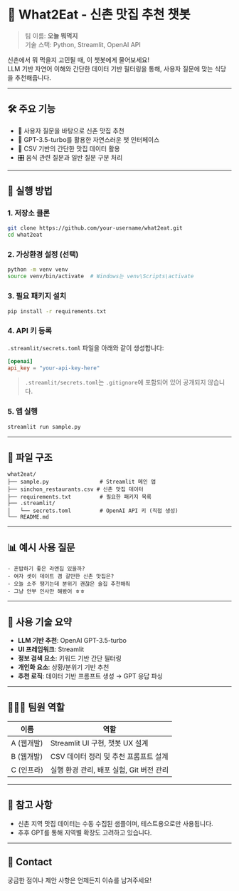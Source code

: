 
# 🍜 What2Eat - 신촌 맛집 추천 챗봇

> 팀 이름: **오늘 뭐먹지**  
> 기술 스택: Python, Streamlit, OpenAI API

신촌에서 뭐 먹을지 고민될 때, 이 챗봇에게 물어보세요!  
LLM 기반 자연어 이해와 간단한 데이터 기반 필터링을 통해, 사용자 질문에 맞는 식당을 추천해줍니다.

---

## 🛠 주요 기능

- 📍 사용자 질문을 바탕으로 신촌 맛집 추천
- 💬 GPT-3.5-turbo를 활용한 자연스러운 챗 인터페이스
- 🧾 CSV 기반의 간단한 맛집 데이터 활용
- 🎛 음식 관련 질문과 일반 질문 구분 처리

---

## 🚀 실행 방법

### 1. 저장소 클론

```bash
git clone https://github.com/your-username/what2eat.git
cd what2eat
```

### 2. 가상환경 설정 (선택)

```bash
python -m venv venv
source venv/bin/activate  # Windows는 venv\Scripts\activate
```

### 3. 필요 패키지 설치

```bash
pip install -r requirements.txt
```

### 4. API 키 등록

`.streamlit/secrets.toml` 파일을 아래와 같이 생성합니다:

```toml
[openai]
api_key = "your-api-key-here"
```

> `.streamlit/secrets.toml`는 `.gitignore`에 포함되어 있어 공개되지 않습니다.

### 5. 앱 실행

```bash
streamlit run sample.py
```

---

## 📂 파일 구조

```text
what2eat/
├── sample.py                # Streamlit 메인 앱
├── sinchon_restaurants.csv # 신촌 맛집 데이터
├── requirements.txt         # 필요한 패키지 목록
├── .streamlit/
│   └── secrets.toml         # OpenAI API 키 (직접 생성)
└── README.md
```

---

## 📊 예시 사용 질문

```
- 혼밥하기 좋은 라멘집 있을까?
- 여자 셋이 데이트 겸 갈만한 신촌 맛집은?
- 오늘 소주 땡기는데 분위기 괜찮은 술집 추천해줘
- 그냥 안부 인사만 해봤어 ㅎㅎ
```

---

## 🧠 사용 기술 요약

- **LLM 기반 추천**: OpenAI GPT-3.5-turbo
- **UI 프레임워크**: Streamlit
- **정보 검색 요소**: 키워드 기반 간단 필터링
- **개인화 요소**: 상황/분위기 기반 추천
- **추천 로직**: 데이터 기반 프롬프트 생성 → GPT 응답 파싱

---

## 🧑‍🤝‍🧑 팀원 역할

| 이름 | 역할 |
|------|------|
| A (웹개발) | Streamlit UI 구현, 챗봇 UX 설계 |
| B (웹개발) | CSV 데이터 정리 및 추천 프롬프트 설계 |
| C (인프라) | 실행 환경 관리, 배포 실험, Git 버전 관리 |

---

## 📌 참고 사항

- 신촌 지역 맛집 데이터는 수동 수집된 샘플이며, 테스트용으로만 사용됩니다.
- 추후 GPT를 통해 지역별 확장도 고려하고 있습니다.

---

## 📮 Contact

궁금한 점이나 제안 사항은 언제든지 이슈를 남겨주세요!
